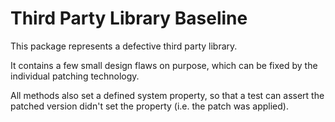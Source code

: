 Third Party Library Baseline
============================

This package represents a defective third party library.

It contains a few small design flaws on purpose,
which can be fixed by the individual patching technology.

All methods also set a defined system property, so that a test can assert
the patched version didn't set the property (i.e. the patch was applied).